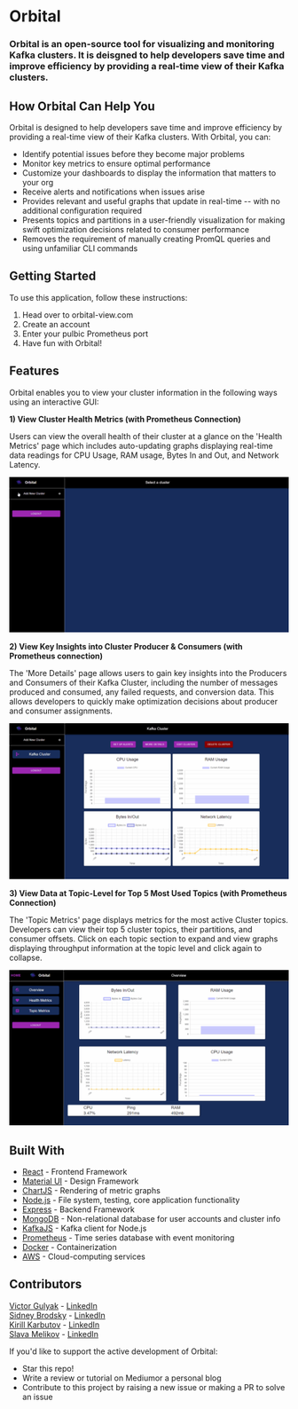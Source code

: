 # Orbital
### Orbital is an open-source tool for visualizing and monitoring Kafka clusters. It is deisgned to help developers save time and improve efficiency by providing a real-time view of their Kafka clusters.




## How Orbital Can Help You

Orbital is designed to help developers save time and improve efficiency by providing a real-time view of their Kafka clusters. With Orbital, you can:
- Identify potential issues before they become major problems
- Monitor key metrics to ensure optimal performance
- Customize your dashboards to display the information that matters to your org
- Receive alerts and notifications when issues arise
- Provides relevant and useful graphs that update in real-time -- with no additional configuration required
- Presents topics and partitions in a user-friendly visualization for making swift optimization decisions related to consumer performance
- Removes the requirement of manually creating PromQL queries and using unfamiliar CLI commands


## Getting Started

To use this application, follow these instructions:

1. Head over to orbital-view.com
2. Create an account
3. Enter your pulbic Prometheus port
4. Have fun with Orbital!

## Features

Orbital enables you to view your cluster information in the following ways using an interactive GUI:

**1) View Cluster Health Metrics (with Prometheus Connection)** 

Users can view the overall health of their cluster at a glance on the 'Health Metrics' page which includes auto-updating graphs displaying real-time data readings for CPU Usage, RAM usage, Bytes In and Out, and Network Latency.

![cluster](src/client/assets/Cluster.gif)

**2) View Key Insights into Cluster Producer & Consumers (with Prometheus connection)**

The 'More Details' page allows users to gain key insights into the Producers and Consumers of their Kafka Cluster, including the number of messages produced and consumed, any failed requests, and conversion data. This allows developers to quickly make optimization decisions about producer and consumer assignments.

![more-details](src/client/assets/More-Details.gif)


**3) View Data at Topic-Level for Top 5 Most Used Topics (with Prometheus Connection)**

The 'Topic Metrics' page displays metrics for the most active Cluster topics. Developers can view their top 5 cluster topics, their partitions, and consumer offsets. Click on each topic section to expand and view graphs displaying throughput information at the topic level and click again to collapse.

![topics](src/client/assets/topics.gif)



## Built With
- [React](https://reactjs.org/) - Frontend Framework
- [Material UI](https://mui.com/) - Design Framework
- [ChartJS](https://www.chartjs.org/) - Rendering of metric graphs
- [Node.js](https://nodejs.org/en/) - File system, testing, core application functionality
- [Express](https://expressjs.com/) - Backend Framework
- [MongoDB](https://www.mongodb.com/) - Non-relational database for user accounts and cluster info
- [KafkaJS](https://kafka.js.org/) - Kafka client for Node.js
- [Prometheus](https://prometheus.io/) - Time series database with event monitoring
- [Docker](https://www.docker.com/) - Containerization
- [AWS](https://aws.amazon.com/) - Cloud-computing services

## Contributors

[Victor Gulyak](https://https://github.com/vicg932) - [LinkedIn](https://www.linkedin.com/in/vic-gul/)
<br>
[Sidney Brodsky](https://github.com/SidneyJB) - [LinkedIn](https://www.linkedin.com/in/sidney-brodsky/)
<br>
[Kirill Karbutov](https://github.com/Karbutov00) - [LinkedIn](https://www.linkedin.com/in/kirill-karbutov/)
<br>
[Slava Melikov](https://github.com/Slavamelikov05) - [LinkedIn](https://www.linkedin.com/in/slava-melikov/)
<br>


If you'd like to support the active development of Orbital:

- Star this repo!
- Write a review or tutorial on Mediumor a personal blog
- Contribute to this project by raising a new issue or making a PR to solve an issue